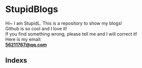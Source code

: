 # StupidBlogs
Hi~ I am StupidL. This is a repository to show my blogs!  
Github is so cool and I love it!  
If you find something wrong, please tell me and I will correct it!  
Here is my email:  
**56211767@qq.com**  
  

## Indexs  


